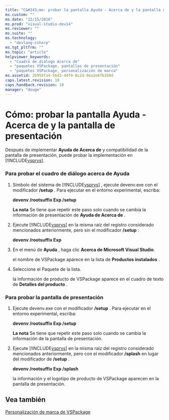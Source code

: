 ```yaml
---
title: "C&#243;mo: probar la pantalla Ayuda - Acerca de y la pantalla de presentaci&#243;n | Microsoft Docs"
ms.custom: ""
ms.date: "12/15/2016"
ms.prod: "visual-studio-dev14"
ms.reviewer: ""
ms.suite: ""
ms.technology: 
  - "devlang-csharp"
ms.tgt_pltfrm: ""
ms.topic: "article"
helpviewer_keywords: 
  - "Cuadro de diálogo Acerca de"
  - "paquetes VSPackage, pantallas de presentación"
  - "paquetes VSPackage, personalización de marca"
ms.assetid: 2b959fa4-56d3-44f4-8c2d-9ea2e6fb269d
caps.latest.revision: 10
caps.handback.revision: 10
manager: "douge"
---
```

# C&#243;mo: probar la pantalla Ayuda - Acerca de y la pantalla de presentaci&#243;n
Después de implementar **Ayuda de Acerca de** y compatibilidad de la pantalla de presentación, puede probar la implementación en [!INCLUDE[vsprvs](../code-quality/includes/vsprvs_md.md)].  
  
### Para probar el cuadro de diálogo acerca de Ayuda  
  
1.  Símbolo del sistema de [!INCLUDE[vsprvs](../code-quality/includes/vsprvs_md.md)] , ejecute devenv.exe con el modificador **\/setup** .  Para ejecutar en el entorno experimental, escriba:  
  
     **devenv \/rootsuffix Exp \/setup**  
  
     **La nota** Se tiene que repetir este paso solo cuando se cambia la información de presentación de **Ayuda de Acerca de** .  
  
2.  Ejecute [!INCLUDE[vsprvs](../code-quality/includes/vsprvs_md.md)] en la misma raíz del registro considerado mencionados anteriormente, pero sin el modificador **\/setup** :  
  
     **devenv \/rootsuffix Exp**  
  
3.  En el menú de **Ayuda** , haga clic **Acerca de Microsoft Visual Studio**.  
  
     el nombre de VSPackage aparece en la lista de **Productos instalados** .  
  
4.  Seleccione el Paquete de la lista.  
  
     la información de producto de VSPackage aparece en el cuadro de texto de **Detalles del producto** .  
  
### Para probar la pantalla de presentación  
  
1.  Ejecute devenv.exe con el modificador **\/setup** .  Para ejecutar en el entorno experimental, escriba:  
  
     **devenv \/rootsuffix Exp \/setup**  
  
     **La nota** Se tiene que repetir este paso solo cuando se cambia la información de la pantalla de presentación.  
  
2.  Ejecute [!INCLUDE[vsprvs](../code-quality/includes/vsprvs_md.md)] en la misma raíz del registro considerado mencionados anteriormente, pero con el modificador **\/splash** en lugar del modificador de **\/setup** .  
  
     **devenv \/rootsuffix Exp \/splash**  
  
     la información y el logotipo de producto de VSPackage aparecen en la pantalla de presentación.  
  
## Vea también  
 [Personalización de marca de VSPackage](../misc/vspackage-branding.md)